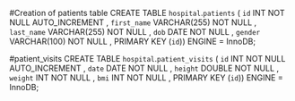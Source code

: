 #Creation of patients table
CREATE TABLE `hospital`.`patients` ( `id` INT NOT NULL AUTO_INCREMENT , `first_name` VARCHAR(255) NOT NULL , `last_name` VARCHAR(255) NOT NULL , `dob` DATE NOT NULL , `gender` VARCHAR(100) NOT NULL , PRIMARY KEY (`id`)) ENGINE = InnoDB;

#patient_visits
CREATE TABLE `hospital`.`patient_visits` ( `id` INT NOT NULL AUTO_INCREMENT , `date` DATE NOT NULL , `height` DOUBLE NOT NULL , `weight` INT NOT NULL , `bmi` INT NOT NULL , PRIMARY KEY (`id`)) ENGINE = InnoDB;